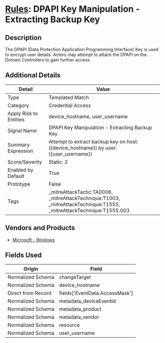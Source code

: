 # [Rules](README.md): DPAPI Key Manipulation - Extracting Backup Key

## Description
The DPAPI (Data Protection Application Programming Interface) Key is used to encrypt user details. Actors may attempt to attack the DPAPI on the Domain Controllers to gain further access.

## Additional Details
|Detail|Value|
|----|----|
|Type|Templated Match|
|Category|Credential Access|
|Apply Risk to Entities|device_hostname, user_username|
|Signal Name|DPAPI Key Manipulation - Extracting Backup Key|
|Summary Expression|Attempt to extract backup key on host: {{device_hostname}} by user: {{user_username}}|
|Score/Severity|Static: 2|
|Enabled by Default|True|
|Prototype|False|
|Tags|_mitreAttackTactic:TA0006, _mitreAttackTechnique:T1003, _mitreAttackTechnique:T1555, _mitreAttackTechnique:T1555.003|
## Vendors and Products
- [Microsoft - Windows](../products/1ff7546c-cb36-4a24-87f7-89d2cecc5761.md)


## Fields Used

|Origin|Field|
|----|----|
|Normalized Schema|changeTarget|
|Normalized Schema|device_hostname|
|Direct from Record|fields['EventData.AccessMask']|
|Normalized Schema|metadata_deviceEventId|
|Normalized Schema|metadata_product|
|Normalized Schema|metadata_vendor|
|Normalized Schema|resource|
|Normalized Schema|user_username|


